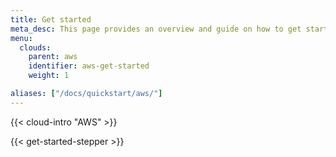 ```yaml
---
title: Get started
meta_desc: This page provides an overview and guide on how to get started with AWS.
menu:
  clouds:
    parent: aws
    identifier: aws-get-started
    weight: 1

aliases: ["/docs/quickstart/aws/"]
---
```


{{< cloud-intro "AWS" >}}

{{< get-started-stepper >}}

